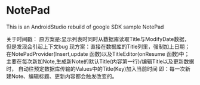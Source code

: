 # NotePad
This is an AndroidStudio rebuild of google SDK sample NotePad



关于时间戳：
原方案是:显示列表时同时从数据库读取Title与ModifyDate数据，但是发现会引起上下文bug
现方案：直接在数据库的Title列里，强制加上日期；
        在NotePadProvider(Insert,update 函数)以及TitleEditor(onResume 函数)中；
        主要在每次新加Note,生成新Note的默认Title(内容第一行)/编辑Title以及更新数据时，
        自动往预定数据库传输的Values中的Title(Key)加入当前时间
        即：每一次新建Note、编辑标题、更新内容都会触发改变的。

